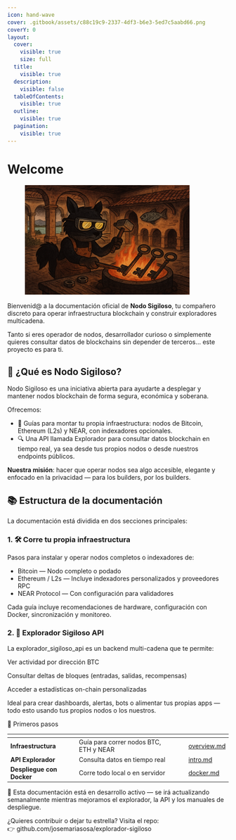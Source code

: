 ```yaml
---
icon: hand-wave
cover: .gitbook/assets/c88c19c9-2337-4df3-b6e3-5ed7c5aabd66.png
coverY: 0
layout:
  cover:
    visible: true
    size: full
  title:
    visible: true
  description:
    visible: false
  tableOfContents:
    visible: true
  outline:
    visible: true
  pagination:
    visible: true
---
```


# Welcome

<figure><img src=".gitbook/assets/image (1) (1).png" alt="" width="375"><figcaption></figcaption></figure>

Bienvenid@ a la documentación oficial de **Nodo Sigiloso**, tu compañero discreto para operar infraestructura blockchain y construir exploradores multicadena.

Tanto si eres operador de nodos, desarrollador curioso o simplemente quieres consultar datos de blockchains sin depender de terceros… este proyecto es para ti.

## 🚀 ¿Qué es Nodo Sigiloso?

Nodo Sigiloso es una iniciativa abierta para ayudarte a desplegar y mantener nodos blockchain de forma segura, económica y soberana.

Ofrecemos:

* 🧱 Guías para montar tu propia infraestructura: nodos de Bitcoin, Ethereum (L2s) y NEAR, con indexadores opcionales.
* 🔍 Una API llamada Explorador para consultar datos blockchain en tiempo real, ya sea desde tus propios nodos o desde nuestros endpoints públicos.

**Nuestra misión**: hacer que operar nodos sea algo accesible, elegante y enfocado en la privacidad — para los builders, por los builders.

## 📚 Estructura de la documentación

La documentación está dividida en dos secciones principales:

### 1. 🛠 Corre tu propia infraestructura

Pasos para instalar y operar nodos completos o indexadores de:

* Bitcoin — Nodo completo o podado
* Ethereum / L2s — Incluye indexadores personalizados y proveedores RPC
* NEAR Protocol — Con configuración para validadores

Cada guía incluye recomendaciones de hardware, configuración con Docker, sincronización y monitoreo.

### 2. 🔎 Explorador Sigiloso API

La explorador\_sigiloso\_api es un backend multi-cadena que te permite:

Ver actividad por dirección BTC

Consultar deltas de bloques (entradas, salidas, recompensas)

Acceder a estadísticas on-chain personalizadas

Ideal para crear dashboards, alertas, bots o alimentar tus propias apps — todo esto usando tus propios nodos o los nuestros.

🧭 Primeros pasos

<table data-view="cards"><thead><tr><th></th><th></th><th data-hidden data-card-cover data-type="files"></th><th data-hidden></th><th data-hidden data-card-target data-type="content-ref"></th></tr></thead><tbody><tr><td><strong>Infraestructura</strong></td><td>Guía para correr nodos BTC, ETH y NEAR</td><td></td><td></td><td><a href="infra/overview.md">overview.md</a></td></tr><tr><td><strong>API Explorador</strong></td><td>Consulta datos en tiempo real</td><td></td><td></td><td><a href="api/intro.md">intro.md</a></td></tr><tr><td><strong>Despliegue con Docker</strong></td><td>Corre todo local o en servidor</td><td></td><td></td><td><a href="deploy/docker.md">docker.md</a></td></tr></tbody></table>

🧪 Esta documentación está en desarrollo activo — se irá actualizando semanalmente mientras mejoramos el explorador, la API y los manuales de despliegue.

¿Quieres contribuir o dejar tu estrella? Visita el repo:\
👉 github.com/josemariasosa/explorador-sigiloso
